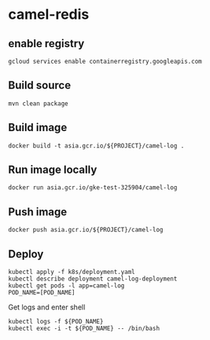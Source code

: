 # camel-redis

## enable registry
```
gcloud services enable containerregistry.googleapis.com
```

## Build source
```
mvn clean package
```

## Build image
```
docker build -t asia.gcr.io/${PROJECT}/camel-log .
```

## Run image locally
```
docker run asia.gcr.io/gke-test-325904/camel-log
```

## Push image
```
docker push asia.gcr.io/${PROJECT}/camel-log
```

## Deploy
```
kubectl apply -f k8s/deployment.yaml
kubectl describe deployment camel-log-deployment
kubectl get pods -l app=camel-log
POD_NAME=[POD_NAME]
```

Get logs and enter shell
```
kubectl logs -f ${POD_NAME}
kubectl exec -i -t ${POD_NAME} -- /bin/bash
```
